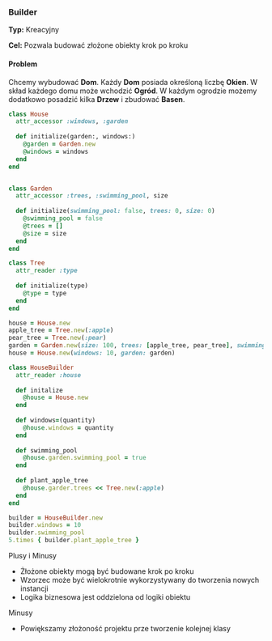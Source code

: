 ### Builder

**Typ:** Kreacyjny

**Cel:** Pozwala budować złożone obiekty krok po kroku

#### Problem
Chcemy wybudować **Dom**. Każdy **Dom** posiada określoną liczbę **Okien**. W skład każdego domu może wchodzić **Ogród**. W każdym ogrodzie możemy dodatkowo posadzić kilka **Drzew** i zbudować **Basen**.

```Ruby
class House
  attr_accessor :windows, :garden
  
  def initialize(garden:, windows:)
    @garden = Garden.new
    @windows = windows
  end
end


class Garden
  attr_accessor :trees, :swimming_pool, size
  
  def initialize(swimming_pool: false, trees: 0, size: 0)
    @swimming_pool = false
    @trees = []
    @size = size
  end
end

class Tree
  attr_reader :type
  
  def initialize(type)
    @type = type
  end
end

house = House.new
apple_tree = Tree.new(:apple)
pear_tree = Tree.new(:pear)
garden = Garden.new(size: 100, trees: [apple_tree, pear_tree], swimming_pool: true)
house = House.new(windows: 10, garden: garden)
```

```Ruby
class HouseBuilder
  attr_reader :house
  
  def initalize
    @house = House.new
  end
  
  def windows=(quantity)
    @house.windows = quantity
  end
  
  def swimming_pool
    @house.garden.swimming_pool = true
  end
  
  def plant_apple_tree
    @house.garder.trees << Tree.new(:apple)
  end
end

builder = HouseBuilder.new
builder.windows = 10
builder.swimming_pool
5.times { builder.plant_apple_tree }
```

Plusy i Minusy
- Żłożone obiekty mogą być budowane krok po kroku
- Wzorzec może być wielokrotnie wykorzystywany do tworzenia nowych instancji
- Logika biznesowa jest oddzielona od logiki obiektu

Minusy
- Powiększamy złożoność projektu prze tworzenie kolejnej klasy
